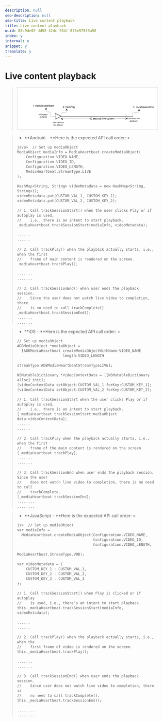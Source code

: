 ```yaml
---
description: null
seo-description: null
seo-title: Live content playback
title: Live content playback
uuid: 83c9de02-dd58-42dc-934f-873e575f0a98
index: y
internal: n
snippet: y
translate: y
---
```


# Live content playback


><a id="fig_65D741D8180845E3BD58C248DD5083C6"></a> ![](assets/live-content-playback.png) 

>
>* **Android - **Here is the expected API call order: >
>  ```
>  java>  // Set up mediaObject 
>  MediaObject mediaInfo = MediaHeartbeat.createMediaObject( 
>      Configuration.VIDEO_NAME,  
>      Configuration.VIDEO_ID,  
>      Configuration.VIDEO_LENGTH,  
>      MediaHeartbeat.StreamType.LIVE 
>  ); 
>   
>  HashMap<String, String> videoMetadata = new HashMap<String, String>(); 
>  videoMetadata.put(CUSTOM_VAL_1, CUSTOM_KEY_1); 
>  videoMetadata.put(CUSTOM_VAL_2, CUSTOM_KEY_2); 
>   
>  // 1. Call trackSessionStart() when the user clicks Play or if autoplay is used,  
>  //    i.e., there is an intent to start playback.  
>  _mediaHeartbeat.trackSessionStart(mediaInfo, videoMetadata); 
>   
>  ...... 
>  ...... 
>   
>  // 2. Call trackPlay() when the playback actually starts, i.e., when the first  
>  //    frame of main content is rendered on the screen. 
>  _mediaHeartbeat.trackPlay(); 
>   
>  ....... 
>  ....... 
>   
>  // 3. Call trackSessionEnd() when user ends the playback session.  
>  //    Since the user does not watch live video to completion, there  
>  //    is no need to call trackComplete().  
>  _mediaHeartbeat.trackSessionEnd(); 
>  ....... 
>  ....... 
>  
>  ```


>* **iOS - **Here is the expected API call order: >
>  ```
>  // Set up mediaObject 
>  ADBMediaObject *mediaObject =  
>    [ADBMediaHeartbeat createMediaObjectWithName:VIDEO_NAME  
>                       length:VIDEO_LENGTH  
>                       streamType:ADBMediaHeartbeatStreamTypeLIVE]; 
>     
>  NSMutableDictionary *videoContextData = [[NSMutableDictionary alloc] init]; 
>  [videoContextData setObject:CUSTOM_VAL_1 forKey:CUSTOM_KEY_1]; 
>  [videoContextData setObject:CUSTOM_VAL_2 forKey:CUSTOM_KEY_2]; 
>     
>  // 1. Call trackSessionStart when the user clicks Play or if autoplay is used,  
>  //    i.e., there is an intent to start playback. 
>  [_mediaHeartbeat trackSessionStart:mediaObject data:videoContextData]; 
>  ...... 
>  ...... 
>     
>  // 2. Call trackPlay when the playback actually starts, i.e., when the first  
>  //    frame of the main content is rendered on the screen. 
>  [_mediaHeartbeat trackPlay]; 
>  ....... 
>  ....... 
>     
>  // 3. Call trackSessionEnd when user ends the playback session. Since the user  
>  //    does not watch live video to completion, there is no need to call  
>  //    trackComplete. 
>  [_mediaHeartbeat trackSessionEnd]; 
>  ........ 
>  ........ 
>  
>  ```


>* **JavaScript - **Here is the expected API call order: >
>  ```
>  js>  // Set up mediaObject 
>  var mediaInfo =  
>    MediaHeartbeat.createMediaObject(Configuration.VIDEO_NAME,  
>                                     Configuration.VIDEO_ID,  
>                                     Configuration.VIDEO_LENGTH,  
>                                     MediaHeartbeat.StreamType.VOD); 
>   
>  var videoMetadata = { 
>      CUSTOM_KEY_1 : CUSTOM_VAL_1,  
>      CUSTOM_KEY_2 : CUSTOM_VAL_2,  
>      CUSTOM_KEY_3 : CUSTOM_VAL_3 
>  }; 
>   
>  // 1. Call trackSessionStart() when Play is clicked or if autoplay  
>  //    is used, i.e., there's an intent to start playback. 
>  this._mediaHeartbeat.trackSessionStart(mediaInfo, videoMetadata); 
>   
>  ...... 
>  ...... 
>   
>  // 2. Call trackPlay() when the playback actually starts, i.e., when the  
>  //    first frame of video is rendered on the screen. 
>  this._mediaHeartbeat.trackPlay(); 
>   
>  ....... 
>  ....... 
>   
>  // 3. Call trackSessionEnd() when user ends the playback session.  
>  //    Since user does not watch live video to completion, there is  
>  //    no need to call trackComplete(). 
>  this._mediaHeartbeat.trackSessionEnd(); 
>   
>  ........ 
>  ........ 
>  
>  ```



